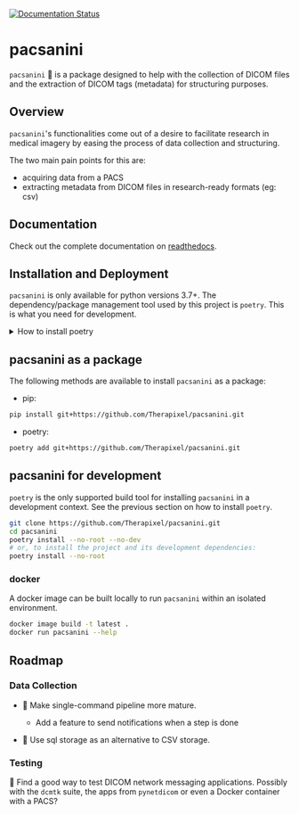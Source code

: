 [![Documentation Status](https://readthedocs.org/projects/pacsanini/badge/?version=latest)](https://pacsanini.readthedocs.io/en/latest/?badge=latest)

# pacsanini

`pacsanini` 🎻 is a package designed to help with the collection of DICOM files and the extraction of DICOM tags (metadata) for structuring purposes.

## Overview

`pacsanini`'s functionalities come out of a desire to facilitate research in
medical imagery by easing the process of data collection and structuring.

The two main pain points for this are:

* acquiring data from a PACS
* extracting metadata from DICOM files in research-ready formats (eg: csv)

## Documentation

Check out the complete documentation on [readthedocs](https://pacsanini.readthedocs.io/en/latest/).

## Installation and Deployment

`pacsanini` is only available for python versions 3.7+. The dependency/package management tool used by this project is `poetry`. This is what you need for development.

<details>
  <summary>How to install poetry</summary>

  Installing poetry can be done using the following command. For more details,
  see the official documentation [here](https://python-poetry.org/docs/#installation)
  ```bash
  curl -sSL https://raw.githubusercontent.com/python-poetry/poetry/master/get-poetry.py | python -
  ```

</details>

## pacsanini as a package

The following methods are available to install `pacsanini` as a package:

* pip:

```bash
pip install git+https://github.com/Therapixel/pacsanini.git
```

* poetry:

```bash
poetry add git+https://github.com/Therapixel/pacsanini.git
```

## pacsanini for development

`poetry` is the only supported build tool for installing `pacsanini` in a development context.
See the previous section on how to install `poetry`.

```bash
git clone https://github.com/Therapixel/pacsanini.git
cd pacsanini
poetry install --no-root --no-dev
# or, to install the project and its development dependencies:
poetry install --no-root
```

### docker

A docker image can be built locally to run `pacsanini` within an isolated environment.

```bash
docker image build -t latest .
docker run pacsanini --help
```

## Roadmap

### Data Collection

* 🚧 Make single-command pipeline more mature.
  * Add a feature to send notifications when a step is done

* 🚧 Use sql storage as an alternative to CSV storage.

### Testing

🚧 Find a good way to test DICOM network messaging applications. Possibly with the
`dcmtk` suite, the apps from `pynetdicom` or even a Docker container with a PACS?

